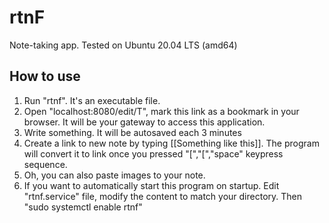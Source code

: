 # rtnF
Note-taking app. Tested on Ubuntu 20.04 LTS (amd64)

## How to use
1. Run "rtnf". It's an executable file.
2. Open "localhost:8080/edit/T", mark this link as a bookmark in your browser. It will be your gateway to access this application.
3. Write something. It will be autosaved each 3 minutes
4. Create a link to new note by typing \[[Something like this\]]. The program will convert it to link once you pressed "\[","\[","space" keypress sequence.
5. Oh, you can also paste images to your note. 
6. If you want to automatically start this program on startup. Edit "rtnf.service" file, modify the content to match your directory. Then "sudo systemctl enable rtnf" 
